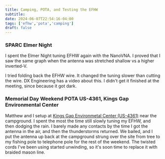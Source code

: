```yaml
---
title: Camping, POTA, and Testing the EFHW
subtitle:
date: 2024-06-07T22:54:16-04:00
tags: ['efhw','pota','camping']
draft: false
---
```


### SPARC Elmer Night

I spent the Elmer Night tuning EFHW again with the NanoVNA.
I proved that I saw the same graph
when the antenna
was stretched shallow
vs a higher inverted-V.

I tried folding back the EFHW wire.
It changed the tuning slower
than cutting the wire.
DX Engineering has a video about this.
I didn't get it finished at the meeting,
since because it got dark.

### Memorial Day Weekend POTA US-4361, Kings Gap Environmental Center

Matthew and I setup at
[Kings Gap Environmetal Center (US-4361)](https://pota.app/#/park/US-4361)
near the campground.
I spent the most the time still slowly tuning my EFHW,
and then dodging the rain.
I barely made any contacts
by the time I got the antenna in the air,
and then the thunderstorms returned.
We bailed,
and I put the antenna up back at the campground
strung over the site from tree to my fishing pole to telephone pole
for the rest of the weekend.
The twisted cords I've been using started unwinding,
so it's soon time to replace it with braided mason line.

<!--more-->
